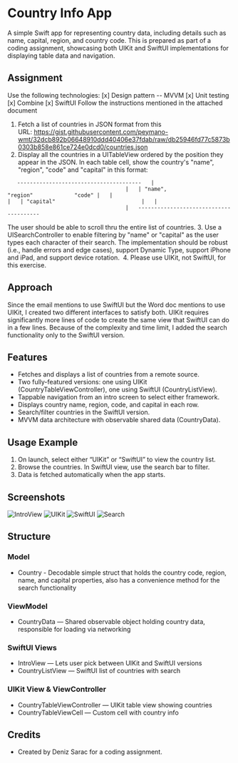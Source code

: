 # Country Info App

A simple Swift app for representing country data, including details such as name, capital, region, and country code. This is prepared as part of a coding assignment, showcasing both UIKit and SwiftUI implementations for displaying table data and navigation.

## Assignment

Use the following technologies:
[x] Design pattern -- MVVM
[x] Unit testing
[x] Combine
[x] SwiftUI
Follow the instructions mentioned in the attached document
1. Fetch a list of countries in JSON format from this URL: https://gist.githubusercontent.com/peymano-wmt/32dcb892b06648910ddd40406e37fdab/raw/db25946fd77c5873b0303b858e861ce724e0dcd0/countries.json
2. Display all the countries in a UITableView ordered by the position they appear in the JSON. In each table cell, show the country's "name", "region", "code" and "capital" in this format:

```   ---------------------------------------   |                                     |   | "name", "region"             "code" |   |                                     |   | "capital"                           |   |                                     |   --------------------------------------- ```

The user should be able to scroll thru the entire list of countries. 3. Use a UISearchController to enable filtering by "name" or "capital" as the user types each character of their search. The implementation should be robust (i.e., handle errors and edge cases), support Dynamic Type, support iPhone and iPad, and support device rotation.
 4. Please use UIKit, not SwiftUI, for this exercise.

## Approach

Since the email mentions to use SwiftUI but the Word doc mentions to use UIKit, I created two different interfaces to satisfy both.
UIKit requires significantly more lines of code to create the same view that SwiftUI can do in a few lines. 
Because of the complexity and time limit, I added the search functionality only to the SwiftUI version.

## Features

- Fetches and displays a list of countries from a remote source.
- Two fully-featured versions: one using UIKit (CountryTableViewController), one using SwiftUI (CountryListView).
- Tappable navigation from an intro screen to select either framework.
- Displays country name, region, code, and capital in each row.
- Search/filter countries in the SwiftUI version.
- MVVM data architecture with observable shared data (CountryData).

## Usage Example

1. On launch, select either “UIKit” or “SwiftUI” to view the country list.
2. Browse the countries. In SwiftUI view, use the search bar to filter.
3. Data is fetched automatically when the app starts.


## Screenshots

![IntroView](screenshots/intro.png)
![UIKit](screenshots/uikit.png)
![SwiftUI](screenshots/swiftui.png)
![Search](screenshots/search.png)

## Structure

### Model
- Country - Decodable simple struct that holds the country code, region, name, and capital properties, also has a convenience method for the search functionality

### ViewModel
- CountryData — Shared observable object holding country data, responsible for loading via networking

### SwiftUI Views 

- IntroView — Lets user pick between UIKit and SwiftUI versions
- CountryListView — SwiftUI list of countries with search

### UIKit View & ViewController
- CountryTableViewController — UIKit table view showing countries
- CountryTableViewCell — Custom cell with country info


## Credits

- Created by Deniz Sarac for a coding assignment.
